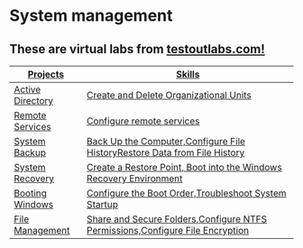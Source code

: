 # System management

<h2>These are virtual labs from <a <a href="https://www.testout.com/labsim">testoutlabs.com!</h2>

|Projects|Skills|
|--------|------|
|Active Directory|Create and Delete Organizational Units|
|Remote Services| Configure remote services|
|System Backup| Back Up the Computer,Configure File HistoryRestore Data from File History|
|System Recovery| Create a Restore Point, Boot into the Windows Recovery Environment|
|Booting Windows|Configure the Boot Order,Troubleshoot System Startup|
|File Management|Share and Secure Folders,Configure NTFS Permissions,Configure File Encryption

